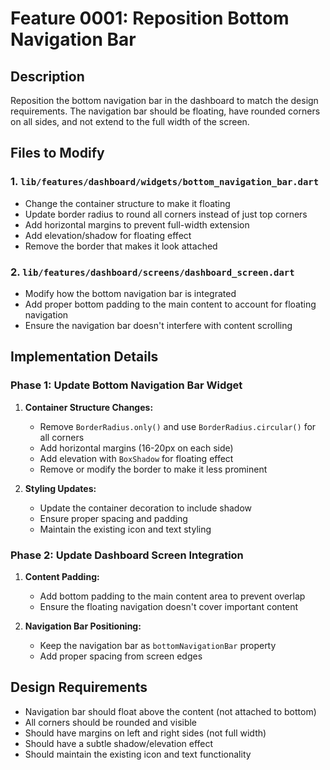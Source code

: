 # Feature 0001: Reposition Bottom Navigation Bar

## Description
Reposition the bottom navigation bar in the dashboard to match the design requirements. The navigation bar should be floating, have rounded corners on all sides, and not extend to the full width of the screen.

## Files to Modify

### 1. `lib/features/dashboard/widgets/bottom_navigation_bar.dart`
- Change the container structure to make it floating
- Update border radius to round all corners instead of just top corners
- Add horizontal margins to prevent full-width extension
- Add elevation/shadow for floating effect
- Remove the border that makes it look attached

### 2. `lib/features/dashboard/screens/dashboard_screen.dart`
- Modify how the bottom navigation bar is integrated
- Add proper bottom padding to the main content to account for floating navigation
- Ensure the navigation bar doesn't interfere with content scrolling

## Implementation Details

### Phase 1: Update Bottom Navigation Bar Widget
1. **Container Structure Changes:**
   - Remove `BorderRadius.only()` and use `BorderRadius.circular()` for all corners
   - Add horizontal margins (16-20px on each side)
   - Add elevation with `BoxShadow` for floating effect
   - Remove or modify the border to make it less prominent

2. **Styling Updates:**
   - Update the container decoration to include shadow
   - Ensure proper spacing and padding
   - Maintain the existing icon and text styling

### Phase 2: Update Dashboard Screen Integration
1. **Content Padding:**
   - Add bottom padding to the main content area to prevent overlap
   - Ensure the floating navigation doesn't cover important content

2. **Navigation Bar Positioning:**
   - Keep the navigation bar as `bottomNavigationBar` property
   - Add proper spacing from screen edges

## Design Requirements
- Navigation bar should float above the content (not attached to bottom)
- All corners should be rounded and visible
- Should have margins on left and right sides (not full width)
- Should have a subtle shadow/elevation effect
- Should maintain the existing icon and text functionality 
